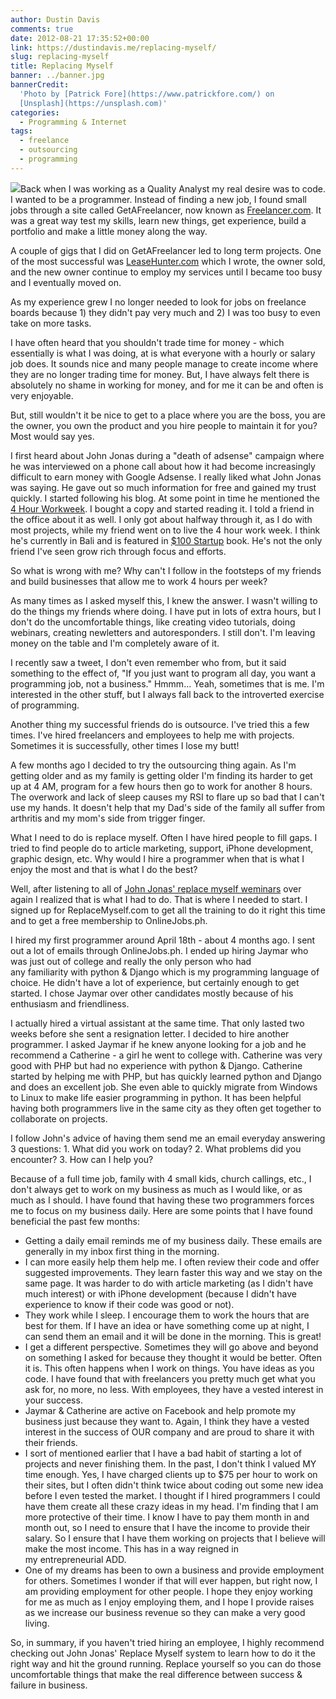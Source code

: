 ```yaml
---
author: Dustin Davis
comments: true
date: 2012-08-21 17:35:52+00:00
link: https://dustindavis.me/replacing-myself/
slug: replacing-myself
title: Replacing Myself
banner: ../banner.jpg
bannerCredit:
  'Photo by [Patrick Fore](https://www.patrickfore.com/) on
  [Unsplash](https://unsplash.com)'
categories:
  - Programming & Internet
tags:
  - freelance
  - outsourcing
  - programming
---
```


[![](https://nerdydork.com/wp-content/uploads/2012/08/canstockphoto4054314-300x300.jpg)](https://nerdydork.com/wp-content/uploads/2012/08/canstockphoto4054314.jpg)Back
when I was working as a Quality Analyst my real desire was to code. I wanted to
be a programmer. Instead of finding a new job, I found small jobs through a site
called GetAFreelancer, now known as
[Freelancer.com](http://www.freelancer.com/affiliates/xhenxhe/). It was a great
way test my skills, learn new things, get experience, build a portfolio and make
a little money along the way.

A couple of gigs that I did on GetAFreelancer led to long term projects. One of
the most successful was [LeaseHunter.com](http://www.leasehunter.com) which I
wrote, the owner sold, and the new owner continue to employ my services until I
became too busy and I eventually moved on.

As my experience grew I no longer needed to look for jobs on freelance boards
because 1) they didn't pay very much and 2) I was too busy to even take on more
tasks.

I have often heard that you shouldn't trade time for money - which essentially
is what I was doing, at is what everyone with a hourly or salary job does. It
sounds nice and many people manage to create income where they are no longer
trading time for money. But, I have always felt there is absolutely no shame in
working for money, and for me it can be and often is very enjoyable.

But, still wouldn't it be nice to get to a place where you are the boss, you are
the owner, you own the product and you hire people to maintain it for you? Most
would say yes.

I first heard about John Jonas during a "death of adsense" campaign where he was
interviewed on a phone call about how it had become increasingly difficult to
earn money with Google Adsense. I really liked what John Jonas was saying. He
gave out so much information for free and gained my trust quickly. I started
following his blog. At some point in time he mentioned the
[4 Hour Workweek](http://www.amazon.com/gp/product/0307465357/ref=as_li_ss_tl?ie=UTF8&camp=1789&creative=390957&creativeASIN=0307465357&linkCode=as2&tag=nerdydork-20).
I bought a copy and started reading it. I told a friend in the office about it
as well. I only got about halfway through it, as I do with most projects, while
my friend went on to live the 4 hour work week. I think he's currently in Bali
and is featured in
[\$100 Startup](http://www.amazon.com/gp/product/0307951529/ref=as_li_ss_tl?ie=UTF8&camp=1789&creative=390957&creativeASIN=0307951529&linkCode=as2&tag=nerdydork-20)
book. He's not the only friend I've seen grow rich through focus and efforts.

So what is wrong with me? Why can't I follow in the footsteps of my friends and
build businesses that allow me to work 4 hours per week?

As many times as I asked myself this, I knew the answer. I wasn't willing to do
the things my friends where doing. I have put in lots of extra hours, but I
don't do the uncomfortable things, like creating video tutorials, doing
webinars, creating newletters and autoresponders. I still don't. I'm leaving
money on the table and I'm completely aware of it.

I recently saw a tweet, I don't even remember who from, but it said something to
the effect of, "If you just want to program all day, you want a programming job,
not a business." Hmmm... Yeah, sometimes that is me. I'm interested in the other
stuff, but I always fall back to the introverted exercise of programming.

Another thing my successful friends do is outsource. I've tried this a few
times. I've hired freelancers and employees to help me with projects. Sometimes
it is successfully, other times I lose my butt!

A few months ago I decided to try the outsourcing thing again. As I'm getting
older and as my family is getting older I'm finding its harder to get up at 4
AM, program for a few hours then go to work for another 8 hours. The overwork
and lack of sleep causes my RSI to flare up so bad that I can't use my hands. It
doesn't help that my Dad's side of the family all suffer from arthritis and my
mom's side from trigger finger.

What I need to do is replace myself. Often I have hired people to fill gaps. I
tried to find people do to article marketing, support, iPhone development,
graphic design, etc. Why would I hire a programmer when that is what I enjoy the
most and that is what I do the best?

Well, after listening to all of
[John Jonas' replace myself weminars](http://store.replacemyself.com/?aid=12769)
over again I realized that is what I had to do. That is where I needed to start.
I signed up for ReplaceMyself.com to get all the training to do it right this
time and to get a free membership to OnlineJobs.ph.

I hired my first programmer around April 18th - about 4 months ago. I sent out a
lot of emails through OnlineJobs.ph. I ended up hiring Jaymar who was just out
of college and really the only person who had any familiarity with python &
Django which is my programming language of choice. He didn't have a lot of
experience, but certainly enough to get started. I chose Jaymar over other
candidates mostly because of his enthusiasm and friendliness.

I actually hired a virtual assistant at the same time. That only lasted two
weeks before she sent a resignation letter. I decided to hire another
programmer. I asked Jaymar if he knew anyone looking for a job and he recommend
a Catherine - a girl he went to college with. Catherine was very good with PHP
but had no experience with python & Django. Catherine started by helping me with
PHP, but has quickly learned python and Django and does an excellent job. She
even able to quickly migrate from Windows to Linux to make life easier
programming in python. It has been helpful having both programmers live in the
same city as they often get together to collaborate on projects.

I follow John's advice of having them send me an email everyday answering 3
questions: 1. What did you work on today? 2. What problems did you encounter? 3.
How can I help you?

Because of a full time job, family with 4 small kids, church callings, etc., I
don't always get to work on my business as much as I would like, or as much as I
should. I have found that having these two programmers forces me to focus on my
business daily. Here are some points that I have found beneficial the past few
months:

- Getting a daily email reminds me of my business daily. These emails are
  generally in my inbox first thing in the morning.
- I can more easily help them help me. I often review their code and offer
  suggested improvements. They learn faster this way and we stay on the same
  page. It was harder to do with article marketing (as I didn't have much
  interest) or with iPhone development (because I didn't have experience to know
  if their code was good or not).
- They work while I sleep. I encourage them to work the hours that are best for
  them. If I have an idea or have something come up at night, I can send them an
  email and it will be done in the morning. This is great!
- I get a different perspective. Sometimes they will go above and beyond on
  something I asked for because they thought it would be better. Often it is.
  This often happens when I work on things. You have ideas as you code. I have
  found that with freelancers you pretty much get what you ask for, no more, no
  less. With employees, they have a vested interest in your success.
- Jaymar & Catherine are active on Facebook and help promote my business just
  because they want to. Again, I think they have a vested interest in the
  success of OUR company and are proud to share it with their friends.
- I sort of mentioned earlier that I have a bad habit of starting a lot of
  projects and never finishing them. In the past, I don't think I valued MY time
  enough. Yes, I have charged clients up to \$75 per hour to work on their
  sites, but I often didn't think twice about coding out some new idea before I
  even tested the market. I thought if I hired programmers I could have them
  create all these crazy ideas in my head. I'm finding that I am more protective
  of their time. I know I have to pay them month in and month out, so I need to
  ensure that I have the income to provide their salary. So I ensure that I have
  them working on projects that I believe will make the most income. This has in
  a way reigned in my entrepreneurial ADD.
- One of my dreams has been to own a business and provide employment for others.
  Sometimes I wonder if that will ever happen, but right now, I am providing
  employment for other people. I hope they enjoy working for me as much as I
  enjoy employing them, and I hope I provide raises as we increase our business
  revenue so they can make a very good living.

So, in summary, if you haven't tried hiring an employee, I highly recommend
checking out John Jonas' Replace Myself system to learn how to do it the right
way and hit the ground running. Replace yourself so you can do those
uncomfortable things that make the real difference between success & failure in
business.
